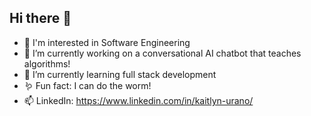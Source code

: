 ## Hi there 👋
- 👀 I'm interested in Software Engineering
- 🔭 I’m currently working on a conversational AI chatbot that teaches algorithms!
- 🌱 I’m currently learning full stack development
- 🪱 Fun fact: I can do the worm!
- 📫 LinkedIn: https://www.linkedin.com/in/kaitlyn-urano/


